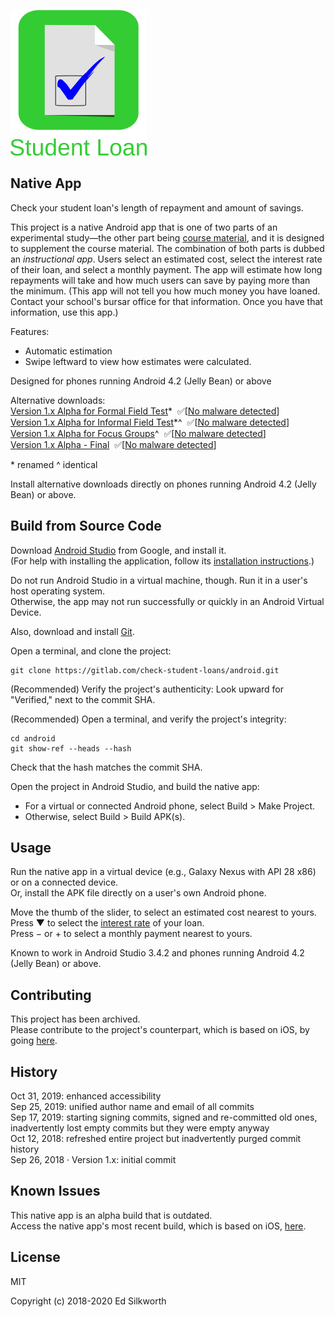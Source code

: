 ![Alt](./app_icon_and_logo.png "Check Student Loans")

## Native App

Check your student loan's length of repayment and amount of savings.

This project is a native Android app that is one of two parts of an experimental study&mdash;the other part being [course material](https://gitlab.com/check-student-loans/course-material "Click here to locate the course material."), and it is designed to supplement the course material.
The combination of both parts is dubbed an *instructional app*. Users select an estimated cost, select the interest rate of their loan, and select a monthly payment. 
The app will estimate how long repayments will take and how much users can save by paying more than the minimum.
(This app will not tell you how much money you have loaned. Contact your school's bursar office for that information. Once you have that information, use this app.)

Features:
* Automatic estimation
* Swipe leftward to view how estimates were calculated.

Designed for phones running Android 4.2 (Jelly Bean) or above

Alternative downloads: \
[Version 1.x Alpha for Formal Field Test](https://gitlab.com/check-student-loans/android/-/blob/d447615b5e24d029a76c61be913c106010c5fde0/Archives/formal_field_test.apk "Click here to access the download link.")* &nbsp;:white_check_mark:[[No malware detected](https://www.virustotal.com/gui/file/c390f6a054cfb699fcc209f671a7ff8df6d2df9d7145642dfa1663c890f07b99/detection)] \
[Version 1.x Alpha for Informal Field Test](https://gitlab.com/check-student-loans/android/-/blob/d447615b5e24d029a76c61be913c106010c5fde0/Archives/informal_field_test.apk "Click here to access the download link.")*^ &nbsp;:white_check_mark:[[No malware detected](https://www.virustotal.com/gui/file/70246579afcb5b944812d34e2b821939a692692a413e5346fcbd5eb9319078fc/detection)] \
[Version 1.x Alpha for Focus Groups](https://gitlab.com/check-student-loans/android/-/blob/d447615b5e24d029a76c61be913c106010c5fde0/Archives/focus_groups.apk "Click here to access the download link.")^ &nbsp;:white_check_mark:[[No malware detected](https://www.virustotal.com/gui/file/70246579afcb5b944812d34e2b821939a692692a413e5346fcbd5eb9319078fc/detection)] \
[Version 1.x Alpha - Final](https://gitlab.com/check-student-loans/android/-/blob/d447615b5e24d029a76c61be913c106010c5fde0/Archives/final.apk "Click here to access the download link.") &nbsp;:white_check_mark:[[No malware detected](https://www.virustotal.com/gui/file/47a7d6b6a3ab33e5b5a5dd2cbc278d3dc22ef72717fe29638e9de7a33ef44a97/details)]

\* renamed
\^ identical

Install alternative downloads directly on phones running Android 4.2 (Jelly Bean) or above.


## Build from Source Code

Download [Android Studio](https://developer.android.com/studio/ "Click here to access the download link.") from Google, and install it. \
(For help with installing the application, follow its [installation instructions](https://developer.android.com/studio/install "Click here to access the instructions.").)

Do not run Android Studio in a virtual machine, though. Run it in a user's host operating system. \
Otherwise, the app may not run successfully or quickly in an Android Virtual Device.

Also, download and install [Git](https://git-scm.com/downloads "Click here to access the download link.").

Open a terminal, and clone the project:
```
git clone https://gitlab.com/check-student-loans/android.git
```

(Recommended) Verify the project's authenticity: Look upward for "Verified," next to the commit SHA.

(Recommended) Open a terminal, and verify the project's integrity:
```
cd android
git show-ref --heads --hash
```
Check that the hash matches the commit SHA.

Open the project in Android Studio, and build the native app:
* For a virtual or connected Android phone, select Build > Make Project.
* Otherwise, select Build > Build APK(s).

## Usage

Run the native app in a virtual device (e.g., Galaxy Nexus with API 28 x86) or on a connected device. \
Or, install the APK file directly on a user's own Android phone.

Move the thumb of the slider, to select an estimated cost nearest to yours. \
Press &#x25BC; to select the [interest rate](https://studentaid.ed.gov/sa/types/loans/interest-rates "Click here to visit the office of Federal Student Aid.") of your loan. \
Press &minus; or &#43; to select a monthly payment nearest to yours.

Known to work in Android Studio 3.4.2 and phones running Android 4.2 (Jelly Bean) or above.

## Contributing

This project has been archived. \
Please contribute to the project's counterpart, which is based on iOS, by going [here](https://gitlab.com/check-student-loans/ios "Click here to access the most recent iOS build.").

## History

Oct 31, 2019: enhanced accessibility \
Sep 25, 2019: unified author name and email of all commits \
Sep 17, 2019: starting signing commits, signed and re-committed old ones, inadvertently lost empty commits but they were empty anyway \
Oct 12, 2018: refreshed entire project but inadvertently purged commit history \
Sep 26, 2018 &middot; Version 1.x: initial commit

## Known Issues

This native app is an alpha build that is outdated. \
Access the native app's most recent build, which is based on iOS, [here](https://gitlab.com/check-student-loans/ios "Click here to access the most recent build.").

## License

MIT

Copyright (c) 2018-2020 Ed Silkworth